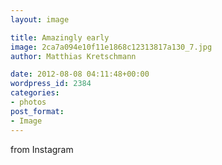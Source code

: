 ```yaml
---
layout: image

title: Amazingly early
image: 2ca7a094e10f11e1868c12313817a130_7.jpg
author: Matthias Kretschmann

date: 2012-08-08 04:11:48+00:00
wordpress_id: 2384
categories:
- photos
post_format:
- Image
---
```


from Instagram  

